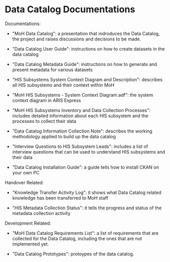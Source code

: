 # Data Catalog Documentations

Documentations:
- "MoH Data Catalog": a presentation that indroduces the Data Catalog, the project and raises discussions and decisions to be made.

- "Data Catalog User Guide": instructions on how to create datasets in the data catalog

- "Data Catalog Metadata Guide": instructions on how to generate and present metadata for various datasets

- "HIS Subsystems System Context Diagram and Description": describes all HIS subsystems and their context within MoH

- "MoH HIS Subsystems - System Context Diagram.adf": the system context diagram in ARIS Express

- "MoH HIS Subsystems Inventory and Data Collection Processes": includes detailed information about each HIS subsystem and the processes to collect their data

- "Data Catalog Information Collection Note": describes the working methodology applied to build up the data catalog

- "Interview Questions to HIS Subsystem Leads": includes a list of interview questions that can be used to understand HIS subsystems and their data

- "Data Catalog Installation Guide": a guide tells how to install CKAN on your own PC


Handover Related:
- "Knowledge Transfer Activity Log": it shows what Data Catalog related knowledge has been transferred to MoH staff

- "HIS Metadata Collection Status": it tells the progress and status of the metadata collection activity


Development Related:
- "MoH Data Catalog Requirements List": a list of requirements that are collected for the Data Catalog, including the ones that are not implemented yet.

- "Data Catalog Prototypes": protoypes of the data catalog.


